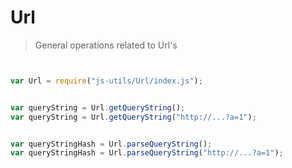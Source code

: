 
# Url

> General operations related to Url's


```javascript


var Url = require("js-utils/Url/index.js");


var queryString = Url.getQueryString();
var queryString = Url.getQueryString("http://...?a=1");


var queryStringHash = Url.parseQueryString();
var queryStringHash = Url.parseQueryString("http://...?a=1");


 ```